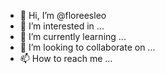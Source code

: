 - 👋 Hi, I’m @floreesleo
- 👀 I’m interested in ...
- 🌱 I’m currently learning ...
- 💞️ I’m looking to collaborate on ...
- 📫 How to reach me ...

<!---
floreesleo/floreesleo is a ✨ special ✨ repository because its `README.md` (this file) appears on your GitHub profile.
You can click the Preview link to take a look at your changes.
--->
